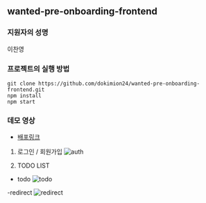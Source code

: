 

## wanted-pre-onboarding-frontend

### 지원자의 성명
이찬영

### 프로젝트의 실행 방법
```
git clone https://github.com/dokimion24/wanted-pre-onboarding-frontend.git
npm install
npm start
```

### 데모 영상
- [배포링크](https://wanted-pre-onboarding-frontend-tan-nine.vercel.app/)



1. 로그인 / 회원가입
![auth](https://github.com/dokimion24/wanted-pre-onboarding-frontend/assets/92348492/a4439696-2b87-46fe-bb52-cc43fde0607b)



2. TODO LIST
- todo
![todo](https://github.com/dokimion24/wanted-pre-onboarding-frontend/assets/92348492/0d43c7f0-5b2f-4b8b-aa7c-0196dbf37a1d)


-redirect
![redirect](https://github.com/dokimion24/wanted-pre-onboarding-frontend/assets/92348492/43899758-4ebb-46f2-a460-06de13efac6a)


